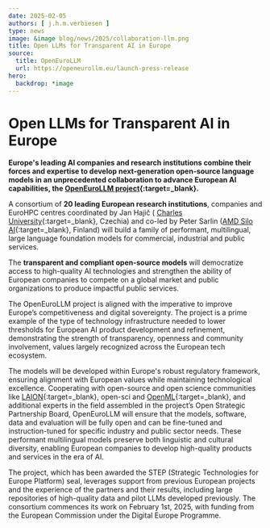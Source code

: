 ```yaml
---
date: 2025-02-05
authors: [ j.h.m.verbiesen ]
type: news
image: &image blog/news/2025/collaboration-llm.png
title: Open LLMs for Transparent AI in Europe
source:
  title: OpenEuroLLM
  url: https://openeurollm.eu/launch-press-release
hero:
  backdrop: *image
---
```


# Open LLMs for Transparent AI in Europe

**Europe's leading AI companies and research institutions combine their forces and expertise to develop next-generation
open-source language models in an unprecedented collaboration to advance European AI capabilities, the [OpenEuroLLM
project](https://openeurollm.eu/){:target=_blank}.**

A consortium of **20 leading European research institutions**, companies and EuroHPC centres coordinated by Jan Hajič (
[Charles University](https://ufal.mff.cuni.cz/){:target=_blank}, Czechia) and co-led by Peter Sarlin 
([AMD Silo AI](https://www.silo.ai/){:target=_blank}, Finland) will build a family of performant,
multilingual, large language foundation models for commercial, industrial and public services.

<!-- more -->

The **transparent and compliant open-source models** will democratize access to high-quality AI technologies and 
strengthen the ability of European companies to compete on a global market and public organizations to produce impactful 
public services.

The OpenEuroLLM project is aligned with the imperative to improve Europe’s competitiveness and digital sovereignty. The
project is a prime example of the type of technology infrastructure needed to lower thresholds for European AI product
development and refinement, demonstrating the strength of transparency, openness and community involvement, values
largely recognized across the European tech ecosystem.

The models will be developed within Europe's robust regulatory framework, ensuring alignment with European values while
maintaining technological excellence. Cooperating with open-source and open science communities like 
[LAION](https://laion.ai/){:target=_blank}, open-sci and [OpenML](https://openml.org/){:target=_blank}, and additional 
experts in the field assembled in the project’s Open Strategic Partnership Board, OpenEuroLLM will ensure that the 
models, software, data and evaluation will be fully open and can be fine-tuned and instruction-tuned for specific 
industry and public sector needs. These performant multilingual models preserve both linguistic and cultural diversity, 
enabling European companies to develop high-quality products and services in the era of AI.

The project, which has been awarded the STEP (Strategic Technologies for Europe Platform) seal, leverages support from
previous European projects and the experience of the partners and their results, including large repositories of
high-quality data and pilot LLMs developed previously. The consortium commences its work on February 1st, 2025, with
funding from the European Commission under the Digital Europe Programme.
